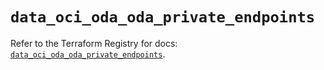 # `data_oci_oda_oda_private_endpoints`

Refer to the Terraform Registry for docs: [`data_oci_oda_oda_private_endpoints`](https://registry.terraform.io/providers/oracle/oci/7.19.0/docs/data-sources/oda_oda_private_endpoints).
